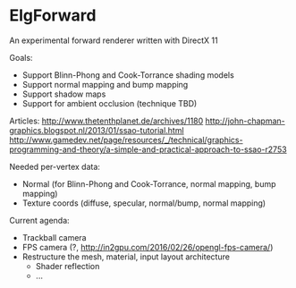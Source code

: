 # ElgForward
An experimental forward renderer written with DirectX 11

Goals:
- Support Blinn-Phong and Cook-Torrance shading models
- Support normal mapping and bump mapping
- Support shadow maps
- Support for ambient occlusion (technique TBD)

Articles:
	http://www.thetenthplanet.de/archives/1180
	http://john-chapman-graphics.blogspot.nl/2013/01/ssao-tutorial.html
	http://www.gamedev.net/page/resources/_/technical/graphics-programming-and-theory/a-simple-and-practical-approach-to-ssao-r2753

Needed per-vertex data:
- Normal (for Blinn-Phong and Cook-Torrance, normal mapping, bump mapping)
- Texture coords (diffuse, specular, normal/bump, normal mapping)

Current agenda:
- Trackball camera
- FPS camera (?, http://in2gpu.com/2016/02/26/opengl-fps-camera/)
- Restructure the mesh, material, input layout architecture
  - Shader reflection
  - ...
